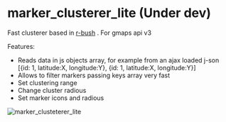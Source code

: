 marker_clusterer_lite (Under dev)
==================

Fast clusterer based in [r-bush](https://github.com/mourner/rbush) . For gmaps api v3

Features:
 * Reads data in js objects array, for example from an ajax loaded j-son [{id: 1, latitude:X, longitude:Y}, {id: 1, latitude:X, longitude:Y}]
 * Allows to filter markers passing keys array very fast
 * Set clustering range
 * Change cluster radious
 * Set marker icons and radious
 

![marker_clusteterer_lite](https://f.cloud.github.com/assets/4938295/2140186/b36f23ee-9348-11e3-881b-a5eb70bc6960.png)
